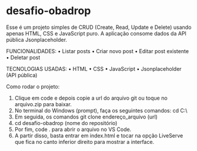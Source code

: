 # desafio-obadrop

Esse é um projeto simples de CRUD (Create, Read, Update e Delete) usando apenas HTML, CSS e JavaScript puro. A aplicação consome dados da API pública Jsonplaceholder.

FUNCIONALIDADES:
• Listar posts
• Criar novo post
• Editar post existente
• Deletar post

TECNOLOGIAS USADAS:
• HTML
• CSS
• JavaScript
• Jsonplaceholder (API pública)

Como rodar o projeto:
1. Clique em code e depois copie a url do arquivo git ou toque no arquivo.zip para baixar.
2. No terminal do Windows (prompt), faça os seguintes comandos: cd C:\
3. Em seguida, os comandos git clone endereço_arquivo (url)
4. cd desafio-obadrop (nome do repositório)
5. Por fim, code . para abrir o arquivo no VS Code.
6. A partir disso, basta entrar em index.html e tocar na opção LiveServe que fica no canto inferior direito para mostrar a interface.
